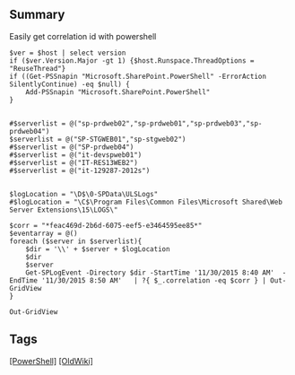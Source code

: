 ## Summary
Easily get correlation id with powershell

``` shell
$ver = $host | select version
if ($ver.Version.Major -gt 1) {$host.Runspace.ThreadOptions = "ReuseThread"}
if ((Get-PSSnapin "Microsoft.SharePoint.PowerShell" -ErrorAction SilentlyContinue) -eq $null) {
    Add-PSSnapin "Microsoft.SharePoint.PowerShell"
}
 
 
#$serverlist = @("sp-prdweb02","sp-prdweb01","sp-prdweb03","sp-prdweb04")
$serverlist = @("SP-STGWEB01","sp-stgweb02")
#$serverlist = @("SP-prdweb04")
#$serverlist = @("it-devspweb01")
#$serverlist = @("IT-RES13WEB2")
#$serverlist = @("it-129287-2012s")
 
 
$logLocation = "\D$\0-SPData\ULSLogs"
#$logLocation = "\C$\Program Files\Common Files\Microsoft Shared\Web Server Extensions\15\LOGS\"
 
$corr = "*feac469d-2b6d-6075-eef5-e3464595ee85*"
$eventarray = @()
foreach ($server in $serverlist){
    $dir = '\\' + $server + $logLocation
    $dir
    $server
    Get-SPLogEvent -Directory $dir -StartTime '11/30/2015 8:40 AM'  -EndTime '11/30/2015 8:50 AM'   | ?{ $_.correlation -eq $corr } | Out-GridView
}
 
Out-GridView
```

## Tags
[[PowerShell]](https://code.cmich.edu/search?project_id=365&repository_ref=master&scope=wiki_blobs&search=PowerShellTag)
[[OldWiki]](https://code.cmich.edu/search?project_id=365&repository_ref=master&scope=wiki_blobs&search=OldWikiTag)